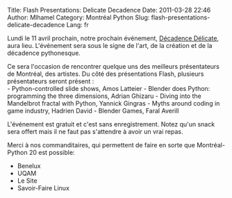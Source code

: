 Title: Flash Presentations: Delicate Decadence
Date: 2011-03-28 22:46
Author: Mlhamel
Category: Montréal Python
Slug: flash-presentations-delicate-decadence
Lang: fr

Lundi le 11 avril prochain, notre prochain événement, [Décadence
Délicate][], aura lieu. L'événement sera sous le signe de l'art, de la
création et de la décadence pythonesque.

<div>
Ce sera l'occasion de rencontrer quelque uns des meilleurs présentateurs
de Montréal, des artistes. Du côté des présentations Flash, plusieurs
présentateurs seront présent :

</div>
-   Python-controlled slide shows, Amos Latteier
-   Blender does Python: programming the three dimensions, Adrian
    Ghizaru
-   Diving into the Mandelbrot fractal with Python, Yannick Gingras
-   Myths around coding in game industry, Hadrien David
-   Blender Games, Faral Averill

<div>
</p>
L'événement est gratuit et c'est sans enregistrement. Notez qu'un snack
sera offert mais il ne faut pas s'attendre à avoir un vrai repas.

Merci à nos commanditaires, qui permettent de faire en sorte que
Montréal-Python 20 est possible:

-   Benelux
-   UQAM
-   Le Site
-   Savoir-Faire Linux

</div>
<!--:-->

</p>

  [Décadence Délicate]: http://montrealpython.org/fr/2011/03/mp-20/
